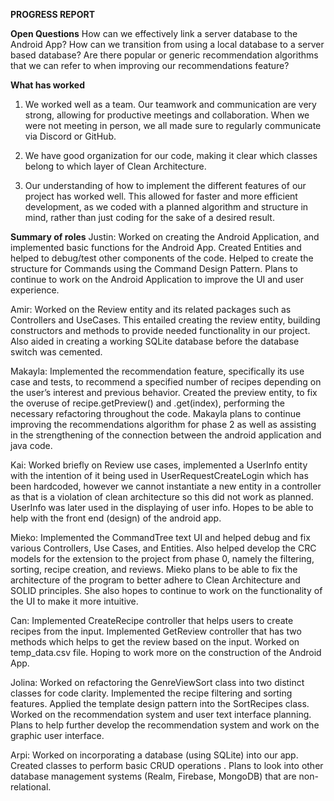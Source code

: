 **PROGRESS REPORT**

**Open Questions**
How can we effectively link a server database to the Android App?
How can we transition from using a local database to a server based database?
Are there popular or generic recommendation algorithms that we can refer to when improving our recommendations feature?

**What has worked**

1) We worked well as a team. Our teamwork and communication are very strong, allowing for productive meetings and collaboration. When we were not meeting in person, we all made sure to regularly communicate via Discord or GitHub.

2) We have good organization for our code, making it clear which classes belong to which layer of Clean Architecture.

3) Our understanding of how to implement the different features of our project has worked well. This allowed for faster and more efficient development, as we coded with a planned algorithm and structure in mind, rather than just coding for the sake of a desired result.

**Summary of roles**
Justin:
Worked on creating the Android Application, and implemented basic functions for the Android App. Created Entities and helped to debug/test other components of the code. Helped to create the structure for Commands using the Command Design Pattern. Plans to continue to work on the Android Application to improve the UI and user experience.

Amir:
Worked on the Review entity and its related packages such as Controllers and UseCases. This entailed creating the review entity, building constructors and methods to provide needed functionality in our project. Also aided in creating a working SQLite database before the database switch was cemented.

Makayla:
Implemented the recommendation feature, specifically its use case and tests, to recommend a specified number of recipes depending on the user’s interest and previous behavior. Created the preview entity, to fix the overuse of recipe.getPreview() and .get(index), performing the necessary refactoring throughout the code. Makayla plans to continue improving the recommendations algorithm for phase 2 as well as assisting in the strengthening of the  connection between the android application and java code.

Kai:
Worked briefly on Review use cases, implemented a UserInfo entity with the intention of it being used in UserRequestCreateLogin which has been hardcoded, however we cannot instantiate a new entity in a controller as that is a violation of clean architecture so this did not work as planned. UserInfo was later used in the displaying of user info. Hopes to be able to help with the front end (design) of the android app.

Mieko:
Implemented the CommandTree text UI and helped debug and fix various Controllers, Use Cases, and Entities. Also helped develop the CRC models for the extension to the project from phase 0, namely the filtering, sorting, recipe creation, and reviews. Mieko plans to be able to fix the architecture of the program to better adhere to Clean Architecture and SOLID principles. She also hopes to continue to work on the functionality of the UI to make it more intuitive.

Can:
Implemented CreateRecipe controller  that helps users to create recipes from the input. Implemented GetReview controller that has two methods which helps  to get the review based on the input. Worked on  temp_data.csv file.  Hoping to work more on the construction of the Android App.

Jolina:
Worked on refactoring the GenreViewSort class into two distinct classes for code clarity. Implemented the recipe filtering and sorting features. Applied the template design pattern into the SortRecipes class. Worked on the recommendation system and user text interface planning. Plans to help further develop the recommendation system and work on the graphic user interface.

Arpi:
Worked on incorporating a database (using SQLite) into our app. Created classes to perform basic CRUD operations . Plans to look into other database management systems (Realm, Firebase, MongoDB) that are non-relational.
